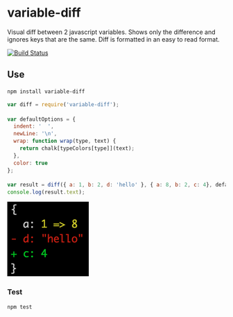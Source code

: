 # variable-diff
Visual diff between 2 javascript variables. Shows only the difference and ignores keys that are the same. Diff is formatted in an easy to read format.

[![Build Status](https://travis-ci.org/taylorhakes/variable-diff.svg?branch=master)](https://travis-ci.org/taylorhakes/variable-diff)

## Use
```
npm install variable-diff
```

```js
var diff = require('variable-diff');

var defaultOptions = {
  indent: '  ',
  newLine: '\n',
  wrap: function wrap(type, text) {
    return chalk[typeColors[type]](text);
  },
  color: true
};

var result = diff({ a: 1, b: 2, d: 'hello' }, { a: 8, b: 2, c: 4}, defaultOptions);
console.log(result.text);
```
![Screenshot](.github/screenshot.png)

### Test
```
npm test
```

